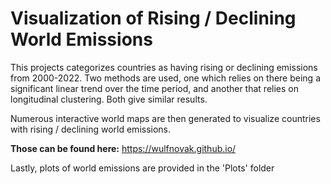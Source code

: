 # Visualization of Rising / Declining World Emissions

This projects categorizes countries as having rising or declining emissions from 2000-2022.
Two methods are used, one which relies on there being a significant linear trend
over the time period, and another that relies on longitudinal clustering. 
Both give similar results.

Numerous interactive world maps are then generated to visualize 
countries with rising / declining world emissions.

**Those can be found here:** https://wulfnovak.github.io/

Lastly, plots of world emissions are provided in the 'Plots' folder

